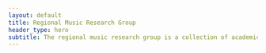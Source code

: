 ```yaml
---
layout: default
title: Regional Music Research Group
header_type: hero
subtitle: The regional music research group is a collection of academics and industry who believe the music industry of regional areas is important and worthy of recognition and study.
---
```

